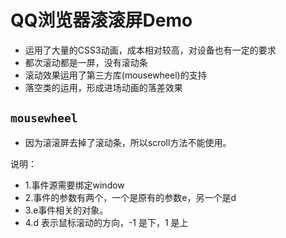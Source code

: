 # QQ浏览器滚滚屏Demo
* 运用了大量的CSS3动画，成本相对较高，对设备也有一定的要求
* 都次滚动都是一屏，没有滚动条
* 滚动效果运用了第三方库(mousewheel)的支持
* 落空类的运用，形成进场动画的落差效果

## ``mousewheel``
* 因为滚滚屏去掉了滚动条，所以scroll方法不能使用。

说明：
* 1.事件源需要绑定window
* 2.事件的参数有两个，一个是原有的参数e，另一个是d
* 3.e事件相关的对象。
* 4.d 表示鼠标滚动的方向，-1 是下，1 是上
